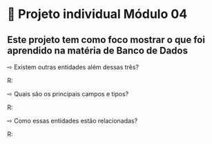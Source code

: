 # 🚀 Projeto individual Módulo 04


## Este projeto tem como foco mostrar o que foi aprendido na matéria de Banco de Dados


⇨ Existem outras entidades além dessas três?


R:


⇨ Quais são os principais campos e tipos?


R:


⇨ Como essas entidades estão relacionadas?


R:
